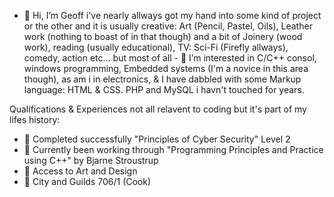- 👋 Hi, I’m Geoff i've nearly allways got my hand into some kind of project or the other and it is usually creative: Art (Pencil, Pastel, Oils), Leather work (nothing to boast of in that though) and a bit of Joinery (wood work), reading (usually educational), TV: Sci-Fi (Firefly allways), comedy, action etc... but most of all - 👀 I’m interested in C/C++ consol, windows programming, Embedded systems (I'm a novice in this area though), as am i in electronics, & I have dabbled with some Markup language: HTML & CSS. 
PHP and MySQL i havn't touched for years.

Qualifications & Experiences not all relavent to coding but it's part of my lifes history:
- 🌱 Completed successfully "Principles of Cyber Security" Level 2
- 🌱 Currently been working through "Programming Principles and Practice using C++" by Bjarne Stroustrup 
- 🌱 Access to Art and Design
- 🌱 City and Guilds 706/1 (Cook)


<!---
Geoffs-Dev/Geoffs-Dev is a ✨ special ✨ repository because its `README.md` (this file) appears on your GitHub profile.
You can click the Preview link to take a look at your changes.
--->
